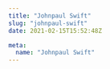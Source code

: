 ```yaml
---
title: "Johnpaul Swift"
slug: "johnpaul-swift"
date: 2021-02-15T15:52:48Z

meta:
  name: "Johnpaul Swift"
---
```



